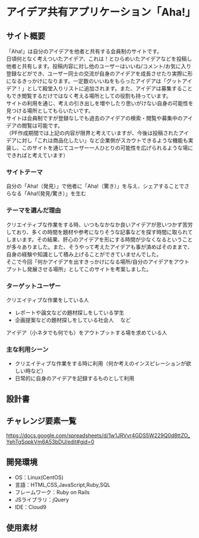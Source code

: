 # アイデア共有アプリケーション「Aha!」

## サイト概要
「Aha!」は自分のアイデアを他者と共有する会員制のサイトです。  
日頃何となく考えついたアイデア、これは！とひらめいたアイデアなどを投稿し他者と共有します。投稿内容に対し他のユーザーはいいね/コメント/お気に入り登録などができ、ユーザー同士の交流が自身のアイデアを成長させたり実際に形になるきっかけになります。一定数のいいねをもらったアイデアは「グットアイデア！」として殿堂入りリストに追加されます。また、アイデアは募集することもでき閲覧するだけではなく考える場所としての役割も持っています。  
サイトの利用を通じ、考えの引き出しを増やしたり思いがけない自身の可能性を見つける場所としてもらいたいです。  
サイトは会員制ですが登録なしでも過去のアイデアの検索・閲覧や募集中のアイデアの閲覧は可能です。  
（PF作成期間では上記の内容が限界と考えていますが、今後は投稿されたアイデアに対し「これは商品化したい」など企業側がスカウトできるような機能も実装し、このサイトを通じてユーザー一人ひとりの可能性を広げられるような場にできればと考えています）
  
### サイトテーマ
自分の「Aha!（発見）」で他者に「Aha!（驚き）」を与え、シェアすることでさらなる「Aha!(発見/驚き）」を生む
  
### テーマを選んだ理由
クリエイティブな作業をする時、いつもなかなか良いアイデアが思いつかず苦労しており、多くの時間を題材や参考になりそうな記事などを探す時間に取られてしまいます。その結果、肝心のアイデアを形にする時間が少なくなるということが多々ありました。また、そうやって考えたアイデアも事が済めばそのままで、自身の経験や知識として積み上げることができていませんでした。  
そこで今回「何かアイデアを出すきっかけになる場所/自分のアイデアをアウトプットし発展させる場所」としてこのサイトを考案しました。

### ターゲットユーザー
クリエイティブな作業をしている人
- レポートや論文などの題材探しをしている学生
- 企画提案などの題材探しをしている社会人　  など  

アイデア（小ネタでも何でも）をアウトプットする場を求めている人

### 主な利用シーン
- クリエイティブな作業をする時に利用（何か考えのインスピレーションが欲しい時など）
- 日常的に自身のアイデアを記録するものとして利用


## 設計書



## チャレンジ要素一覧
<https://docs.google.com/spreadsheets/d/1w1JRVvr4GDS5W229Q0d8ttZO_YehTgSqpkVm6A53bDU/edit#gid=0>


## 開発環境
- OS：Linux(CentOS)
- 言語：HTML,CSS,JavaScript,Ruby,SQL
- フレームワーク：Ruby on Rails
- JSライブラリ：jQuery
- IDE：Cloud9


## 使用素材

